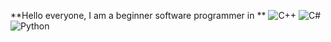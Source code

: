 **Hello everyone, I am a beginner software programmer in **
![C++](https://img.shields.io/badge/C++-blue.svg)
![C#](https://img.shields.io/badge/C%23-.NET-green.svg)
![Python](https://img.shields.io/badge/Python-yellow.svg)
